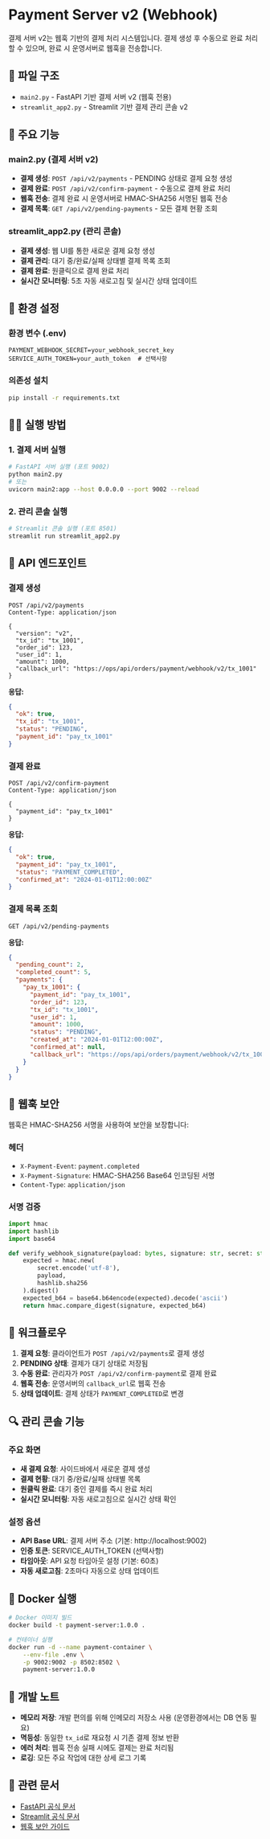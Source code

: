 # Payment Server v2 (Webhook)

결제 서버 v2는 웹훅 기반의 결제 처리 시스템입니다. 결제 생성 후 수동으로 완료 처리할 수 있으며, 완료 시 운영서버로 웹훅을 전송합니다.

## 📁 파일 구조

- `main2.py` - FastAPI 기반 결제 서버 v2 (웹훅 전용)
- `streamlit_app2.py` - Streamlit 기반 결제 관리 콘솔 v2

## 🚀 주요 기능

### main2.py (결제 서버 v2)
- **결제 생성**: `POST /api/v2/payments` - PENDING 상태로 결제 요청 생성
- **결제 완료**: `POST /api/v2/confirm-payment` - 수동으로 결제 완료 처리
- **웹훅 전송**: 결제 완료 시 운영서버로 HMAC-SHA256 서명된 웹훅 전송
- **결제 목록**: `GET /api/v2/pending-payments` - 모든 결제 현황 조회

### streamlit_app2.py (관리 콘솔)
- **결제 생성**: 웹 UI를 통한 새로운 결제 요청 생성
- **결제 관리**: 대기 중/완료/실패 상태별 결제 목록 조회
- **결제 완료**: 원클릭으로 결제 완료 처리
- **실시간 모니터링**: 5초 자동 새로고침 및 실시간 상태 업데이트

## 🔧 환경 설정

### 환경 변수 (.env)
```env
PAYMENT_WEBHOOK_SECRET=your_webhook_secret_key
SERVICE_AUTH_TOKEN=your_auth_token  # 선택사항
```

### 의존성 설치
```bash
pip install -r requirements.txt
```

## 🏃‍♂️ 실행 방법

### 1. 결제 서버 실행
```bash
# FastAPI 서버 실행 (포트 9002)
python main2.py
# 또는
uvicorn main2:app --host 0.0.0.0 --port 9002 --reload
```

### 2. 관리 콘솔 실행
```bash
# Streamlit 콘솔 실행 (포트 8501)
streamlit run streamlit_app2.py
```

## 📡 API 엔드포인트

### 결제 생성
```http
POST /api/v2/payments
Content-Type: application/json

{
  "version": "v2",
  "tx_id": "tx_1001",
  "order_id": 123,
  "user_id": 1,
  "amount": 1000,
  "callback_url": "https://ops/api/orders/payment/webhook/v2/tx_1001"
}
```

**응답:**
```json
{
  "ok": true,
  "tx_id": "tx_1001",
  "status": "PENDING",
  "payment_id": "pay_tx_1001"
}
```

### 결제 완료
```http
POST /api/v2/confirm-payment
Content-Type: application/json

{
  "payment_id": "pay_tx_1001"
}
```

**응답:**
```json
{
  "ok": true,
  "payment_id": "pay_tx_1001",
  "status": "PAYMENT_COMPLETED",
  "confirmed_at": "2024-01-01T12:00:00Z"
}
```

### 결제 목록 조회
```http
GET /api/v2/pending-payments
```

**응답:**
```json
{
  "pending_count": 2,
  "completed_count": 5,
  "payments": {
    "pay_tx_1001": {
      "payment_id": "pay_tx_1001",
      "order_id": 123,
      "tx_id": "tx_1001",
      "user_id": 1,
      "amount": 1000,
      "status": "PENDING",
      "created_at": "2024-01-01T12:00:00Z",
      "confirmed_at": null,
      "callback_url": "https://ops/api/orders/payment/webhook/v2/tx_1001"
    }
  }
}
```

## 🔐 웹훅 보안

웹훅은 HMAC-SHA256 서명을 사용하여 보안을 보장합니다:

### 헤더
- `X-Payment-Event`: `payment.completed`
- `X-Payment-Signature`: HMAC-SHA256 Base64 인코딩된 서명
- `Content-Type`: `application/json`

### 서명 검증
```python
import hmac
import hashlib
import base64

def verify_webhook_signature(payload: bytes, signature: str, secret: str) -> bool:
    expected = hmac.new(
        secret.encode('utf-8'), 
        payload, 
        hashlib.sha256
    ).digest()
    expected_b64 = base64.b64encode(expected).decode('ascii')
    return hmac.compare_digest(signature, expected_b64)
```

## 🎯 워크플로우

1. **결제 요청**: 클라이언트가 `POST /api/v2/payments`로 결제 생성
2. **PENDING 상태**: 결제가 대기 상태로 저장됨
3. **수동 완료**: 관리자가 `POST /api/v2/confirm-payment`로 결제 완료
4. **웹훅 전송**: 운영서버의 `callback_url`로 웹훅 전송
5. **상태 업데이트**: 결제 상태가 `PAYMENT_COMPLETED`로 변경

## 🔍 관리 콘솔 기능

### 주요 화면
- **새 결제 요청**: 사이드바에서 새로운 결제 생성
- **결제 현황**: 대기 중/완료/실패 상태별 목록
- **원클릭 완료**: 대기 중인 결제를 즉시 완료 처리
- **실시간 모니터링**: 자동 새로고침으로 실시간 상태 확인

### 설정 옵션
- **API Base URL**: 결제 서버 주소 (기본: http://localhost:9002)
- **인증 토큰**: SERVICE_AUTH_TOKEN (선택사항)
- **타임아웃**: API 요청 타임아웃 설정 (기본: 60초)
- **자동 새로고침**: 2초마다 자동으로 상태 업데이트

## 🐳 Docker 실행

```bash
# Docker 이미지 빌드
docker build -t payment-server:1.0.0 .

# 컨테이너 실행
docker run -d --name payment-container \
    --env-file .env \
    -p 9002:9002 -p 8502:8502 \
    payment-server:1.0.0
```

## 📝 개발 노트

- **메모리 저장**: 개발 편의를 위해 인메모리 저장소 사용 (운영환경에서는 DB 연동 필요)
- **멱등성**: 동일한 `tx_id`로 재요청 시 기존 결제 정보 반환
- **에러 처리**: 웹훅 전송 실패 시에도 결제는 완료 처리됨
- **로깅**: 모든 주요 작업에 대한 상세 로그 기록

## 🔗 관련 문서

- [FastAPI 공식 문서](https://fastapi.tiangolo.com/)
- [Streamlit 공식 문서](https://docs.streamlit.io/)
- [웹훅 보안 가이드](https://en.wikipedia.org/wiki/HMAC)
